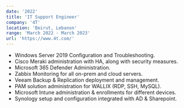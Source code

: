 ```yaml
---
date: '2022'
title: 'IT Support Engineer'
company: '4T'
location: 'Beirut, Lebanon'
range: 'March 2022 - March 2023'
url: 'https://www.4t.com/'
---
```

- Windows Server 2019 Configuration and Troubleshooting.
- Cisco Meraki administration with HA, along with security measures.
- Microsoft 365 Defender Administration.
- Zabbix Monitoring for all on-prem and cloud servers.
- Veeam Backup & Replication deployment and management.
- PAM solution administration for WALLIX (RDP, SSH, MySQL).
- Microsoft Intune administration & enrollments for different devices.
- Synology setup and configuration integrated with AD & Sharepoint.
